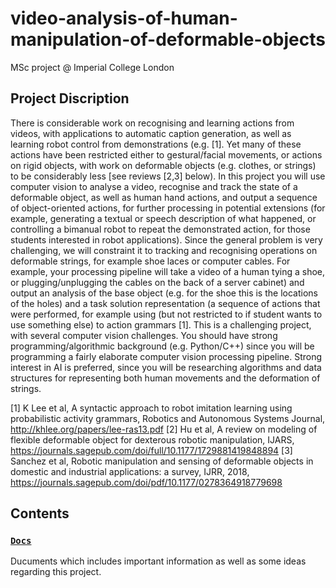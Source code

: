 # video-analysis-of-human-manipulation-of-deformable-objects
MSc project @ Imperial College London

## Project Discription
There is considerable work on recognising and learning actions from videos, with applications to automatic caption generation,
as well as learning robot control from demonstrations (e.g. [1]. Yet many of these actions have been restricted either to
gestural/facial movements, or actions on rigid objects, with work on deformable objects (e.g. clothes, or strings) to be
considerably less [see reviews [2,3] below).
In this project you will use computer vision to analyse a video, recognise and track the state of a deformable object, as well as
human hand actions, and output a sequence of object-oriented actions, for further processing in potential extensions (for
example, generating a textual or speech description of what happened, or controlling a bimanual robot to repeat the
demonstrated action, for those students interested in robot applications). Since the general problem is very challenging, we will
constraint it to tracking and recognising operations on deformable strings, for example shoe laces or computer cables. For
example, your processing pipeline will take a video of a human tying a shoe, or plugging/unplugging the cables on the back of a
server cabinet) and output an analysis of the base object (e.g. for the shoe this is the locations of the holes) and a task solution
representation (a sequence of actions that were performed, for example using (but not restricted to if student wants to use
something else) to action grammars [1].
This is a challenging project, with several computer vision challenges. You should have strong programming/algorithmic
background (e.g. Python/C++) since you will be programming a fairly elaborate computer vision processing pipeline. Strong
interest in AI is preferred, since you will be researching algorithms and data structures for representing both human movements
and the deformation of strings.

[1] K Lee et al, A syntactic approach to robot imitation learning using probabilistic activity grammars, Robotics and Autonomous
Systems Journal, http://khlee.org/papers/lee-ras13.pdf
[2] Hu et al, A review on modeling of flexible deformable object for dexterous robotic manipulation, IJARS,
https://journals.sagepub.com/doi/full/10.1177/1729881419848894
[3] Sanchez et al, Robotic manipulation and sensing of deformable objects in domestic and industrial applications: a survey,
IJRR, 2018, https://journals.sagepub.com/doi/pdf/10.1177/0278364918779698

## Contents
### [`Docs`](docs)
Ducuments which includes important information as well as some ideas regarding this project.
